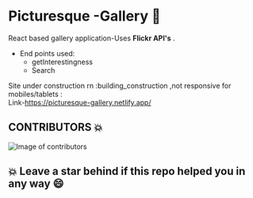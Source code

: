 # Picturesque -Gallery 🍻

React based gallery application-Uses **Flickr API's** . <br>

* End points used:<br>
  * getInterestingness 
  * Search

Site under construction rn :building_construction ,not responsive for mobiles/tablets : <br>
Link-https://picturesque-gallery.netlify.app/


## CONTRIBUTORS 💥

![Image of contributors](https://contrib.rocks/image?repo=Tishasoumya-02/-Picturesque-Gallery)


## 💥 Leave a star behind if this repo helped you in any way 😄
